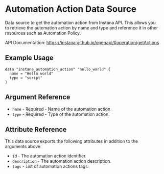 # Automation Action Data Source

Data source to get the automation action from Instana API. This allows you to retrieve the automation action
by name and type and reference it in other resources such as Automation Policy.

API Documentation: <https://instana.github.io/openapi/#operation/getActions>

## Example Usage

```hcl
data "instana_automation_action" "hello_world" {
  name = "Hello world"
  type = "script"
}
```

## Argument Reference

* `name` - Required - Name of the automation action.
* `type` - Required - Type of the automation action.

## Attribute Reference

This data source exports the following attributes in addition to the arguments above:

* `id` - The automation action identifier.
* `description` - The automation action description.
* `tags` - List of automation actions tags.
